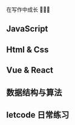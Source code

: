 在写作中成长 :tada::tada::tada:
## JavaScript

## Html & Css

## Vue & React

## 数据结构与算法

## letcode 日常练习
